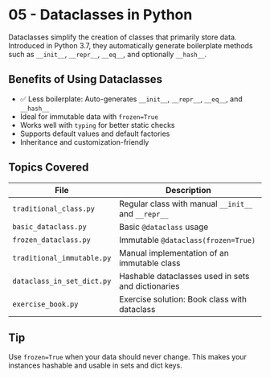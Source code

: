 # 05 - Dataclasses in Python

Dataclasses simplify the creation of classes that primarily store data. Introduced in Python 3.7, they automatically generate boilerplate methods such as `__init__`, `__repr__`, `__eq__`, and optionally `__hash__`.

## Benefits of Using Dataclasses

- ✅ Less boilerplate: Auto-generates `__init__`, `__repr__`, `__eq__`, and `__hash__`
- Ideal for immutable data with `frozen=True`
- Works well with `typing` for better static checks
- Supports default values and default factories
- Inheritance and customization-friendly

## Topics Covered

| File                       | Description                                         |
| -------------------------- | --------------------------------------------------- |
| `traditional_class.py`     | Regular class with manual `__init__` and `__repr__` |
| `basic_dataclass.py`       | Basic `@dataclass` usage                            |
| `frozen_dataclass.py`      | Immutable `@dataclass(frozen=True)`                 |
| `traditional_immutable.py` | Manual implementation of an immutable class         |
| `dataclass_in_set_dict.py` | Hashable dataclasses used in sets and dictionaries  |
| `exercise_book.py`         | Exercise solution: Book class with dataclass        |

## Tip

Use `frozen=True` when your data should never change. This makes your instances hashable and usable in sets and dict keys.
